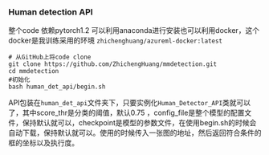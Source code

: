 ### Human detection API

整个code 依赖pytorch1.2 可以利用anaconda进行安装也可以利用docker，这个docker是我训练采用的环境 `zhichenghuang/azureml-docker:latest`

```shell
# 从GitHub上将code clone
git clone https://github.com/ZhichengHuang/mmdetection.git
cd mmdetection
#初始化
bash human_det_api/begin.sh
```

API包装在`human_det_api`文件夹下，只要实例化`Human_Detector_API`类就可以了，其中score_thr是分类的阈值，默认0.75 ，config_file是整个模型的配置文件，保持默认就可以，checkpoint是模型的参数文件，在使用begin.sh的时候会自动下载，保持默认就可以。使用的时候传入一张图的地址，然后返回符合条件的框的坐标以及执行度。